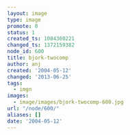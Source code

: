 ```yaml
---
layout: image
type: image
promote: 0
status: 1
created_ts: 1084360221
changed_ts: 1372159382
node_id: 600
title: bjork-twocomp
author: anj
created: '2004-05-12'
changed: '2013-06-25'
tags:
  - imgn
images:
  - image/images/bjork-twocomp-600.jpg
url: "/node/600/"
aliases: []
date: '2004-05-12'
---
```


